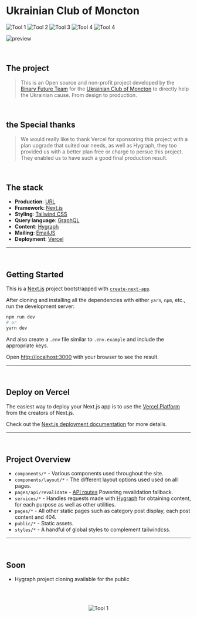 # Ukrainian Club of Moncton

![Tool 1](https://img.shields.io/badge/vercel-%23000000.svg?style=for-the-badge&logo=vercel&logoColor=white)
![Tool 2](https://img.shields.io/badge/Next-black?style=for-the-badge&logo=next.js&logoColor=white)
![Tool 3](https://img.shields.io/badge/-GraphQL-E10098?style=for-the-badge&logo=graphql&logoColor=white)
![Tool 4](https://img.shields.io/badge/tailwindcss-%2338B2AC.svg?style=for-the-badge&logo=tailwind-css&logoColor=white)
![Tool 4](https://img.shields.io/badge/MUI-%230081CB.svg?style=for-the-badge&logo=mui&logoColor=white)

![preview](https://media-exp1.licdn.com/dms/image/C4D22AQHJpYQ06BmxAA/feedshare-shrink_2048_1536/0/1661442141142?e=1665619200&v=beta&t=7xKdNWnPK2WC2JiZ_aaRwIDcT8gBuxst1PFo1a-ne7w)

<br/>

## The project
> This is an Open source and non-profit project developed by the [Binary Future Team](https://binaryfuture.io) for the [Ukrainian Club of Moncton](https://www.facebook.com/UkrClubMoncton/) to directly help the Ukrainian cause. From design to production.

<br />

## the Special thanks
> We would really like to thank Vercel for sponsoring this project with a plan upgrade that suited our needs, as well as Hygraph, they too provided us with a better plan free or charge to persue this project.
They enabled us to have such a good final production result.

<br/>

## The stack
- **Production**: [URL](uamoncton.org)
- **Framework**: [Next.js](https://nextjs.org/)
- **Styling**: [Tailwind CSS](https://tailwindcss.com/)
- **Query language**: [GraphQL](https://graphql.org/)
- **Content**: [Hygraph](https://hygraph.com/)
- **Mailing**: [EmailJS](https://www.emailjs.com/)
- **Deployment**: [Vercel](https://vercel.com/?utm_source=ukrainian-club-of-moncton&utm_campaign=oss)

---

<br />

## Getting Started
This is a [Next.js](https://nextjs.org/) project bootstrapped with [`create-next-app`](https://github.com/vercel/next.js/tree/canary/packages/create-next-app).

After cloning and installing all the dependencies with either <code>yarn</code>, <code>npm</code>, etc., run the development server:

```bash
npm run dev
# or
yarn dev
```

And also create a `.env` file similar to `.env.example` and include the appropriate keys.

Open [http://localhost:3000](http://localhost:3000) with your browser to see the result.

---

<br />

## Deploy on Vercel

The easiest way to deploy your Next.js app is to use the [Vercel Platform](https://vercel.com/new?utm_medium=default-template&filter=next.js&utm_source=create-next-app&utm_campaign=create-next-app-readme) from the creators of Next.js.

Check out the [Next.js deployment documentation](https://nextjs.org/docs/deployment) for more details.

---

<br />

## Project Overview

- `components/*` - Various components used throughout the site.
- `components/layout/*` - The different layout options used used on all pages.
- `pages/api/revalidate` - [API routes](https://nextjs.org/docs/api-routes/introduction) Powering revalidation fallback.
- `services/*` - Handles requests made with [Hygraph](https://hygraph.com) for obtaining content, for each purpose as well as other utilities.
- `pages/*` - All other static pages such as category post display, each post content and 404.
- `public/*` - Static assets.
- `styles/*` - A handful of global styles to complement tailwindcss.

---

<br />

## Soon
- Hygraph project cloning available for the public

<br />
<br />
<div style="text-align: center;">

![Tool 1](https://www.datocms-assets.com/31049/1618983297-powered-by-vercel.svg)

</div>
